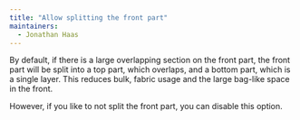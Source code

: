 ```yaml
---
title: "Allow splitting the front part"
maintainers:
  - Jonathan Haas
---
```


By default, if there is a large overlapping section on the front part, the front part will be split
into a top part, which overlaps, and a bottom part, which is a single layer.
This reduces bulk, fabric usage and the large bag-like space in the front.

However, if you like to not split the front part, you can disable this option.
